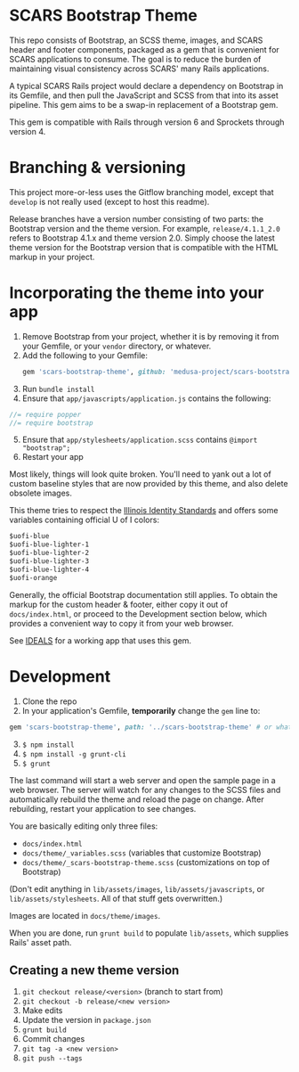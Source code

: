 # SCARS Bootstrap Theme

This repo consists of Bootstrap, an SCSS theme, images, and SCARS header and
footer components, packaged as a gem that is convenient for SCARS applications
to consume. The goal is to reduce the burden of maintaining visual consistency
across SCARS' many Rails applications.

A typical SCARS Rails project would declare a dependency on Bootstrap in its
Gemfile, and then pull the JavaScript and SCSS from that into its asset
pipeline. This gem aims to be a swap-in replacement of a Bootstrap gem.

This gem is compatible with Rails through version 6 and Sprockets through
version 4.

# Branching & versioning

This project more-or-less uses the Gitflow branching model, except that
`develop` is not really used (except to host this readme).

Release branches have a version number consisting of two parts: the Bootstrap
version and the theme version. For example, `release/4.1.1_2.0` refers to
Bootstrap 4.1.x and theme version 2.0. Simply choose the latest theme version
for the Bootstrap version that is compatible with the HTML markup in your
project.

# Incorporating the theme into your app

1. Remove Bootstrap from your project, whether it is by removing it from your
   Gemfile, or your `vendor` directory, or whatever.
2. Add the following to your Gemfile:
   ```ruby
   gem 'scars-bootstrap-theme', github: 'medusa-project/scars-bootstrap-theme', tag:  'v4.1.1_2.0' # don't omit the tag!
   ```
3. Run `bundle install`
4. Ensure that `app/javascripts/application.js` contains the following:
```javascript
//= require popper
//= require bootstrap
```
5. Ensure that `app/stylesheets/application.scss` contains
   `@import "bootstrap";`
6. Restart your app

Most likely, things will look quite broken. You'll need to yank out a lot of
custom baseline styles that are now provided by this theme, and also delete
obsolete images.

This theme tries to respect the [Illinois Identity Standards](https://brand.illinois.edu/logos-and-colors.html) and offers some variables containing
official U of I colors:

```sass
$uofi-blue
$uofi-blue-lighter-1
$uofi-blue-lighter-2
$uofi-blue-lighter-3
$uofi-blue-lighter-4
$uofi-orange
```

Generally, the official Bootstrap documentation still applies. To obtain the
markup for the custom header & footer, either copy it out of `docs/index.html`,
or proceed to the Development section below, which provides a convenient way to
copy it from your web browser.

See [IDEALS](https://github.com/medusa-project/ideals) for a working app that
uses this gem.

# Development

1. Clone the repo
2. In your application's Gemfile, **temporarily** change the `gem` line to:
```ruby
gem 'scars-bootstrap-theme', path: '../scars-bootstrap-theme' # or whatever
```
3. `$ npm install`
4. `$ npm install -g grunt-cli`
5. `$ grunt`

The last command will start a web server and open the sample page in a web
browser. The server will watch for any changes to the SCSS files and
automatically rebuild the theme and reload the page on change. After
rebuilding, restart your application to see changes.

You are basically editing only three files:

* `docs/index.html`
* `docs/theme/_variables.scss` (variables that customize Bootstrap)
* `docs/theme/_scars-bootstrap-theme.scss` (customizations on top of Bootstrap)

(Don't edit anything in `lib/assets/images`, `lib/assets/javascripts`, or
`lib/assets/stylesheets`. All of that stuff gets overwritten.)

Images are located in `docs/theme/images`.

When you are done, run `grunt build` to populate `lib/assets`, which supplies
Rails' asset path.

## Creating a new theme version

1. `git checkout release/<version>` (branch to start from)
2. `git checkout -b release/<new version>`
3. Make edits
4. Update the version in `package.json`
5. `grunt build`
6. Commit changes
7. `git tag -a <new version>`
8. `git push --tags`
